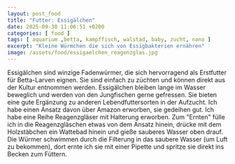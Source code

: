 ```yaml
---
layout: post_food
title: "Futter: Essigälchen"
date: 2025-09-30 11:06:51 +0200
categories: [ food ]
tags: [ aquarium ,betta, kampffisch, walstad, baby, zucht, nano ]
excerpt: "Kleine Würmchen die sich von Essigbakterien ernähren"
image: /assets/food/essigaelchen_reagenzglas.jpg
---
```


Essigälchen sind winzige Fadenwürmer, die sich hervorragend als Erstfutter für Betta-Larven eignen. Sie sind einfach zu
züchten und können direkt aus der Kultur entnommen werden. Essigälchen bleiben lange im Wasser beweglich und werden von
den Jungfischen gerne gefressen. Sie bieten eine gute Ergänzung zu anderen Lebendfuttersorten in der Aufzucht.
Ich habe einen Ansatz davon über Amazon erworben, sie gedeihen gut. Ich habe eine Reihe Reagenzgläser mit Halterung
erworben. Zum "Ernten" fülle ich in die Reagenzgläschen etwas von dem Ansatz hinein, drücke mit dem Holzstäbchen ein
Wattebad hinein und gieße sauberes Wasser oben drauf. Die Würmer schwimmen durch die Filterung in das saubere Wasser (um
Luft zu bekommen), dort ernte ich sie mit einer Pipette und spritze sie direkt ins Becken zum Füttern.